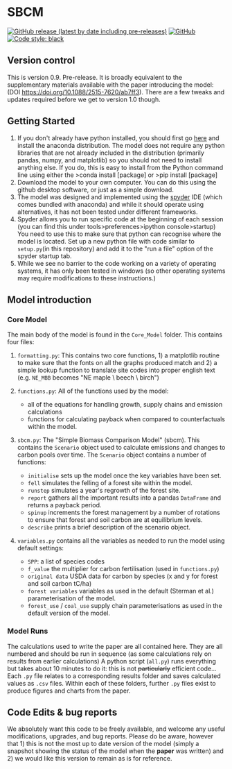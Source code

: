 
# SBCM
[![GitHub release (latest by date including pre-releases)](https://img.shields.io/github/v/release/Priestley-Centre/SBCM?include_prereleases)](https://github.com/Priestley-Centre/SBCM/releases)
[![GitHub](https://img.shields.io/github/license/Priestley-Centre/SBCM)](https://github.com/Priestley-Centre/SBCM/blob/master/LICENSE)
[![Code style: black](https://img.shields.io/badge/code%20style-black-000000.svg)](https://github.com/psf/black)

## Version control
This is version 0.9. Pre-release. It is broadly equivalent to the supplementary materials available with the paper introducing the model: (DOI https://doi.org/10.1088/2515-7620/ab7ff3). There are a few tweaks and updates required before we get to version 1.0 though. 

## Getting Started
1. If you don't already have python installed, you should first go [here](https://www.anaconda.com/distribution/) and install the anaconda distribution. 
The model does not require any python libraries that are not already included in the distribution (primarily pandas, numpy, and matplotlib) so you should not need to install anything else. If you do, this is easy to install from the Python command line using either the >conda install [package] or >pip install [package]
2.  Download the model to your own computer. You can do this using the github desktop software, or just as a simple download.
3. The model was designed and implemented using the [spyder](https://www.spyder-ide.org/) IDE (which comes bundled with anaconda) and while it should operate using alternatives, it has not been tested under different frameworks. 
4. Spyder allows you to run specific code at the beginning of each session (you can find this under tools>preferences>ipython console>startup) You need to use this to make sure that python can recognise where the model is located. Set up a new python file with code similar to `setup.py`(in this repository) and add it to the "run a file" option of the spyder startup tab.
5. While we see no barrier to the code working on a variety of operating systems, it has only been tested in windows (so other operating systems may require modifications to these instructions.)

## Model introduction
### Core Model
The main body of the model is found in the `Core_Model` folder. This contains four files:

1. `formatting.py`: This contains two core functions, 1) a matplotlib routine to make sure that the fonts on all the graphs produced match and 2) a simple lookup function to translate site codes into proper english text (e.g. `NE_MBB` becomes "NE maple \ beech \ birch")
2. `functions.py`: All of the functions used by the model:
    
    - all of the equations for handling growth, supply chains and emission calculations
    - functions for calculating payback when compared to counterfactuals within the model.
3. `sbcm.py`: The "Simple Biomass Comparison Model" (sbcm). This contains the `Scenario` object used to calculate emissions and changes to carbon pools over time. The `Scenario` object contains a number of functions:

    - `initialise` sets up the model once the key variables have been set.
    - `fell` simulates the felling of a forest site within the model.
    - `runstep` simulates a year's regrowth of the forest site.
    - `report` gathers all the important results into a pandas `DataFrame` and returns a payback period.
    - `spinup` increments the forest management by a number of rotations to ensure that forest and soil carbon are at equilibrium levels.
    - `describe` prints a brief description of the scenario object.

4. `variables.py` contains all the variables as needed to run the model using default settings:

    - `SPP`: a list of species codes
    - `f_value` the multiplier for carbon fertilisation (used in `functions.py`)
    - `original data` USDA data for carbon by species (x and y for forest and soil carbon tC/ha)
    - `forest variables` variables as used in the default (Sterman et al.) parameterisation of the model.
    - `forest_use` / `coal_use` supply chain parameterisations as used in the default version of the model.

### Model Runs
The calculations used to write the paper are all contained here. They are all numbered and should be run in sequence (as some calculations rely on results from earlier calculations) A python script (`all.py`) runs everything but takes about 10 minutes to do it: this is not ~~particularly~~ efficient code... Each `.py` file relates to a corresponding results folder and saves calculated values as `.csv` files. Within each of these folders, further `.py` files exist to produce figures and charts from the paper.

## Code Edits & bug reports 
We absolutely want this code to be freely available, and welcome any useful modifications, upgrades, and bug reports.
Please do be aware, however that 1) this is not the most up to date version of the model (simply a snapshot showing the status of the model when the __paper__ was written) and 2) we would like this version to remain as is for reference. 


